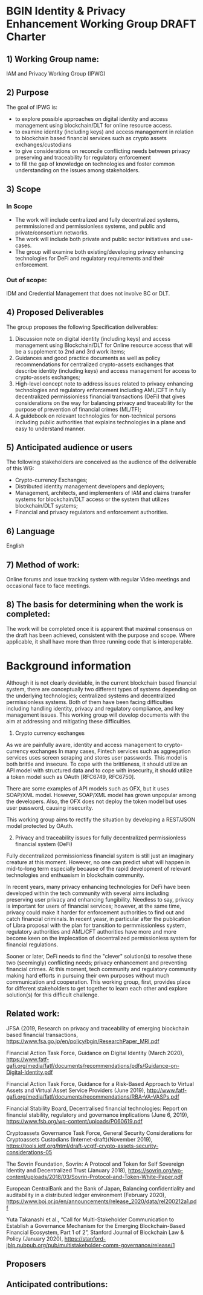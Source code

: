 # BGIN Identity & Privacy Enhancement Working Group DRAFT Charter

## 1) Working Group name:
IAM and Privacy Working Group (IPWG)

## 2) Purpose
The goal of IPWG is:
* to explore possible approaches on digital identity and access management using blockchain/DLT for online resource access.
* to examine identity (including keys) and access management in relation to blockchain based financial services such as crypto assets exchanges/custodians
* to give considerations on reconcile conflicting needs between privacy preserving and traceability for regulatory enforcement
* to fill the gap of knowledge on technologies and foster common understanding on the issues among stakeholders.

## 3) Scope
### In Scope
* The work will include centralized and fully decentralized systems, permmissioned and permissionless systems, and public and private/consortium networks.
* The work will include both private and public sector initiatives and use-cases.
* The group will examine both existing/developing privacy enhancing technologies for DeFi and regulatory requirements and their enforcement.

### Out of scope:
IDM and Credential Management that does not involve BC or DLT.

## 4) Proposed Deliverables
The group proposes the following Specification deliverables:
1. Discussion note on digital identity (including keys) and access management using Blockchain/DLT for Online resource access that will be a supplement to 2nd and 3rd work items;
2. Guidances and good practice documents as well as policy recommendations for centralized crypto-assets exchanges that describe identity (including keys) and access management for access to crypto-assets exchanges;
3. High-level concept note to address issues related to privacy enhancing technologies and regulatory enforcement including AML/CFT in fully decentralized permissionless financial transactions (DeFi) that gives considerations on the way for balancing privacy and traceability for the purpose of prevention of financial crimes (ML/TF);
4. A guidebook on relevant technologies for non-technical persons including public authorities that explains technologies in a plane and easy to understand manner.

## 5) Anticipated audience or users
The following stakeholders are conceived as the audience of the deliverable of this WG:

* Crypto-currency Exchanges;
* Distributed identity management developers and deployers;
* Management, architects, and implementers of IAM and claims transfer systems for blockchain/DLT access or the system that utilizes blockchain/DLT systems;
* Financial and privacy regulators and enforcement authorities.

## 6) Language
English

## 7) Method of work:
Online forums and issue tracking system with regular Video meetings and occasional face to face meetings.

## 8) The basis for determining when the work is completed:
The work will be completed once it is apparent that maximal consensus on the draft has been achieved, consistent with the purpose and scope. Where applicable, it shall have more than three running code that is interoperable.

# Background information
Although it is not clearly devidable, in the current blockchain based financial system, there are conceptually two different types of systems depending on the underlying technologies; centralized systems and decentralized permissionless systems. Both of them have been facing difficulties including handling identity, privacy and regulatory compliance, and key management issues. This working group will develop documents with the aim at addressing and mitigating these difficulties.  

1. Crypto currency exchanges

As we are painfully aware, identity and access management to crypto-currency exchanges
In many cases, Fintech services such as aggregation services uses screen scraping and stores user passwords. This model is both brittle and insecure. To cope with the brittleness, it should utilize an API model with structured data and to cope with insecurity, it should utilize a token model such as OAuth [RFC6749, RFC6750].

There are some examples of API models such as OFX, but it uses SOAP/XML model. However, SOAP/XML model has grown unpopular among the developers. Also, the OFX does not deploy the token model but uses user password, causing insecurity.

This working group aims to rectify the situation by developing a REST/JSON model protected by OAuth.

2. Privacy and traceability issues for fully decentralized permissionless financial system (DeFi)

Fully decentralized permissionless financial system is still just an imaginary creature at this moment. However, no one can predict what will happen in mid-to-long term especially because of the rapid development of relevant technologies and enthuasism in blockchain community.

In recent years, many privacy enhancing technologies for DeFi have been developed within the tech community with several aims including preserving user privacy and enhancing fungibility. Needless to say, privacy is important for users of financial services; however, at the same time, privacy could make it harder for enforcement authorities to find out and catch financial criminals. In recent yeasr, in particular after the publication of Libra proposal with the plan for transition to permmissionless system, regulatory authorities and AML/CFT authorities have more and more become keen on the implecation of decentralized permissionless system for financial regulations.

Sooner or later, DeFi needs to find the "clever" solution(s) to resolve these two (seemingly) conflicting needs; privacy enhancement and preventing financial crimes. At this moment, tech community and regulatory community making hard efforts in pursuing their own purposes without much communication and cooperation. This working group, first, provides place for different stakeholders to get together to learn each other and explore solution(s) for this difficult challenge.

## Related work:
JFSA (2019, Research on privacy and traceability of emerging blockchain based financial transactions, https://www.fsa.go.jp/en/policy/bgin/ResearchPaper_MRI.pdf

Financial Action Task Force, Guidance on Digital Identity (March 2020),
https://www.fatf-gafi.org/media/fatf/documents/recommendations/pdfs/Guidance-on-Digital-Identity.pdf

Financial Action Task Force, Guidance for a Risk-Based Approach to Virtual Assets and Virtual Asset Service Providers (June 2019),
http://www.fatf-gafi.org/media/fatf/documents/recommendations/RBA-VA-VASPs.pdf

Financial Stability Board, Decentralised financial technologies: Report on financial stability, regulatory and governance implications (June 6, 2019),
https://www.fsb.org/wp-content/uploads/P060619.pdf

Cryptoassets Governance Task Force, General Security Considerations for Cryptoassets Custodians (Internet-draft)(November 2019),
https://tools.ietf.org/html/draft-vcgtf-crypto-assets-security-considerations-05

The Sovrin Foundation, Sovrin: A Protocol and Token for Self Sovereign Identity and Decentralized Trust (January 2018),
https://sovrin.org/wp-content/uploads/2018/03/Sovrin-Protocol-and-Token-White-Paper.pdf

European CentralBank and the Bank of Japan, Balancing confidentiality and auditability in a distributed ledger environment (February 2020),
https://www.boj.or.jp/en/announcements/release_2020/data/rel200212a1.pdf

Yuta Takanashi et al., “Call for Multi-Stakeholder Communication to Establish a Governance Mechanism for the Emerging Blockchain-Based Financial Ecosystem, Part 1 of 2”, Stanford Journal of Blockchain Law & Policy (January 2020),
https://stanford-jblp.pubpub.org/pub/multistakeholder-comm-governance/release/1

## Proposers

## Anticipated contributions:
